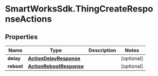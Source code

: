 # SmartWorksSdk.ThingCreateResponseActions

## Properties

Name | Type | Description | Notes
------------ | ------------- | ------------- | -------------
**delay** | [**ActionDelayResponse**](ActionDelayResponse.md) |  | [optional] 
**reboot** | [**ActionRebootResponse**](ActionRebootResponse.md) |  | [optional] 



